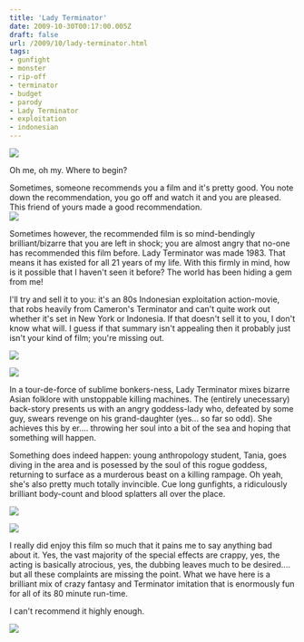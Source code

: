 ```yaml
---
title: 'Lady Terminator'
date: 2009-10-30T00:17:00.005Z
draft: false
url: /2009/10/lady-terminator.html
tags: 
- gunfight
- monster
- rip-off
- terminator
- budget
- parody
- Lady Terminator
- exploitation
- indonesian
---
```


[![](https://blogger.googleusercontent.com/img/b/R29vZ2xl/AVvXsEiugqIsqiG3IhNKB3jWxwjkVkhl1QLM9itN0hzZOCVSPzpJhMmvcz95ZCq54_E0jHhOMr1zumdsVfpC_xMxVLy3qJ-V0D8YdEcXATXfNedV0Hlu0TgVjAHZ256xeApl555b-OuLQBQQYVA/s800/lady%20terminator.jpg)](http://picasaweb.google.com/lh/photo/BeioNTuIRywJajlvG7AJvA?authkey=Gv1sRgCLOUlsuAhc7uIA&feat=embedwebsite)  
  
Oh me, oh my. Where to begin?  
  
Sometimes, someone recommends you a film and it's pretty good. You note down the recommendation, you go off and watch it and you are pleased. This friend of yours made a good recommendation.  
[![](https://blogger.googleusercontent.com/img/b/R29vZ2xl/AVvXsEiYgJAbpTeFpKTv4IBVHfS6q9JCyDkTmrEcSnwjcyKv8AzjypXQrkhWejHU7w9BXt8enaVAGr5ZnQAg74a6MUCsK_MGNGpzMIG-UJJEKXf2fLUsEtPDs1dXPU0MGtxkoV6UqClt1F6qO3Y/s400/Lady.Termi_000.jpg)](http://picasaweb.google.com/lh/photo/lBK7FzCZJ798f9UD9pGzew?authkey=Gv1sRgCLOUlsuAhc7uIA&feat=embedwebsite)  
  
Sometimes however, the recommended film is so mind-bendingly brilliant/bizarre that you are left in shock; you are almost angry that no-one has recommended this film before. Lady Terminator was made 1983. That means it has existed for all 21 years of my life. With this firmly in mind, how is it possible that I haven't seen it before? The world has been hiding a gem from me!  
  
I'll try and sell it to you: it's an 80s Indonesian exploitation action-movie, that robs heavily from Cameron's Terminator and can't quite work out whether it's set in New York or Indonesia. If that doesn't sell it to you, I don't know what will. I guess if that summary isn't appealing then it probably just isn't your kind of film; you're missing out.  
  
[![](https://blogger.googleusercontent.com/img/b/R29vZ2xl/AVvXsEhUehQNCJf7IkoHQYBCdHW3ay496D1NkeBcYTk-VFRbiNGf4LbbL_rn7yXVcTg7bZXe4BoHYeV3_MynF0chucHGV1wnx3JrrXlQjIW_8PYCji-xuWdXqpX7mBFLkMiKb9L-ZawbdnTtcbU/s400/Lady.Termi_003.jpg)](http://picasaweb.google.com/lh/photo/QkXDNWKI7QW6ojIFYwFO3g?authkey=Gv1sRgCLOUlsuAhc7uIA&feat=embedwebsite)  
  
[![](https://blogger.googleusercontent.com/img/b/R29vZ2xl/AVvXsEg5gX3yVNnSYsuhrFqZCI10Lg_e1W0PCg5kRM3LSjE5mD_WBW5JJo3rree7-6F_NEedRsbpqJklxRRYT5ria8MGGEEOLZgNlx2meyNWqUdpk07W8PtEltvGDay2zqHTY8xN5XPpvO5Zzcs/s400/Lady.Termi_004.jpg)](http://picasaweb.google.com/lh/photo/Cvg0f7Z21pzRGAZQmsazqQ?authkey=Gv1sRgCLOUlsuAhc7uIA&feat=embedwebsite)  
  
In a tour-de-force of sublime bonkers-ness, Lady Terminator mixes bizarre Asian folklore with unstoppable killing machines. The (entirely unecessary) back-story presents us with an angry goddess-lady who, defeated by some guy, swears revenge on his grand-daughter (yes... so far so odd). She achieves this by er.... throwing her soul into a bit of the sea and hoping that something will happen.  
  
Something does indeed happen: young anthropology student, Tania, goes diving in the area and is posessed by the soul of this rogue goddess, returning to surface as a murderous beast on a killing rampage. Oh yeah, she's also pretty much totally invincible. Cue long gunfights, a ridiculously brilliant body-count and blood splatters all over the place.  
  
[![](https://blogger.googleusercontent.com/img/b/R29vZ2xl/AVvXsEiZPIiFIAT_7zi5OQgYAztN8nLv2-R5KxrzSw9b2nMrT2HPr0P_wr1Ncym2BaMXRIb1I6Sp5ooh53WiXK_JAkHAXMgu5cWhR5wE3RCAEQpZvO2ZRm8_IZu2-f8Iyg1_908B5vt7GrIvKCk/s400/Lady.Termi_005.jpg)](http://picasaweb.google.com/lh/photo/cQe3LXVPdQ3Huarpm8EHZw?authkey=Gv1sRgCLOUlsuAhc7uIA&feat=embedwebsite)  
  
[![](https://blogger.googleusercontent.com/img/b/R29vZ2xl/AVvXsEhYPxOgVbxbs-I6RcGQaKC_I24QFLyyjs2O3x1AJM8tmIs9rT1IUrAhuUudoUgBuR4GE4G7NR1nkL2uHzuW94zVwuvFNSapPJE1Z89Qcn0kE_CNNXmtT3Tj5VswohfvsGQXvsE48yrkx4A/s400/Lady.Termi_015.jpg)](http://picasaweb.google.com/lh/photo/bm6KWs6ZNOMY5kK4yYpe4Q?authkey=Gv1sRgCLOUlsuAhc7uIA&feat=embedwebsite)  
  
I really did enjoy this film so much that it pains me to say anything bad about it. Yes, the vast majority of the special effects are crappy, yes, the acting is basically atrocious, yes, the dubbing leaves much to be desired.... but all these complaints are missing the point. What we have here is a brilliant mix of crazy fantasy and Terminator imitation that is enormously fun for all of its 80 minute run-time.  
  
I can't recommend it highly enough.  
  
[![](https://blogger.googleusercontent.com/img/b/R29vZ2xl/AVvXsEipEeK1UjrcErEhAQXFXnxC4tx5um4tAYilrVFdf4y7BxBWdQw2SBTG28r86QVxNJn10t17DytIcrB60_2gz3SskLLf2M4SJEYtB1KVo5rx5A3tVihGseMRu9lhprJQMIPGcdBXT9RU6RQ/s400/Lady.Termi_017.jpg)](http://picasaweb.google.com/lh/photo/7DSH1eG_dFsJ-Ma6KUuxgg?authkey=Gv1sRgCLOUlsuAhc7uIA&feat=embedwebsite)